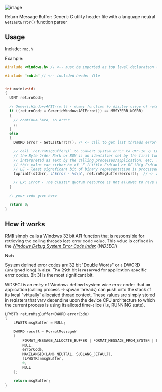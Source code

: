 ![image](https://github.com/PlatinumVoyager/RMB/assets/116006542/91315e15-e29a-4a91-beda-c992450b2375)

Return Message Buffer: Generic C utility header file with a language neutral `GetLastError()` function parser.

## Usage
Include: `rmb.h`

Example: 
```c 
#include <Windows.h> // <-- must be imported as top level declaration (topmost header file)

#include "rmb.h" // <-- included header file


int main(void)
{
  UINT returnCode;

  // GenericWindowsAPIError() - dummy function to display usage of returnMsgBuffer()
  if ((returnCode = GenericWindowsAPIError()) == MMSYSERR_NOERR)
  {
    // continue here, no error
    ;;
  }
  else
  {
    DWORD error = GetLastError(); // <- call to get last threads error-code value

    // call `returnMsgBuffer()` to convert system error to UTF-16 w/ LE BOM (Byte order Mark)
    // the Byte Order Mark or BOM is an identifier set by the first two bytes in a data stream that is to be
    // interpreted as text by the calling processes/application, etc. The BOM defines the endian value of the data stream.
    // this value can either be of LE (Little Endian) or BE (Big Endian) variants.
    // LE = least significant bit of binary representation is processed first. BE = most significant bit of binary representation is processed first.
    fwprintf(stderr, L"Error - %s\n", returnMsgBuffer(error));  // <- a.k.a convert system bit error message to a human readable text string and print to standard out

    // Ex: Error - The cluster quorum resource is not allowed to have any dependencies.
  }

  // your code goes here

  return 0;
}
```

## How it works
RMB simply calls a Windows 32 bit API function that is responsible for retrieving the calling threads last-error code value. This value is defined in the 
<a href="https://learn.microsoft.com/en-us/windows/win32/debug/system-error-codes#system-error-codes"><i>Windows Debug System Error Code Index</i></a>
(*WDSECI*)

> [!NOTE]
System defined error codes are 32 bit "Double Words" or a DWORD (unsigned long) in size. The 29th bit is reserved for application specific error codes. Bit 31 is the most significant bit.

WDSECI is an entry of Windows defined system wide error codes that an application (calling process -> spwan threads) can push onto the stack of its local "virtually" allocated thread context. These values are simply stored in registers that vary depending upon the device CPU architecture to which the current process is using its alloted time-slice (i.e, RUNNING state).


```c
LPWSTR returnMsgBuffer(DWORD errorCode)
{
    LPWSTR msgBuffer = NULL;

    DWORD result = FormatMessageW
    (
        FORMAT_MESSAGE_ALLOCATE_BUFFER | FORMAT_MESSAGE_FROM_SYSTEM | FORMAT_MESSAGE_IGNORE_INSERTS,
        NULL,
        errorCode,
        MAKELANGID(LANG_NEUTRAL, SUBLANG_DEFAULT),
        (LPWSTR)&msgBuffer,
        0,
        NULL
    );

    return msgBuffer;
}
```

